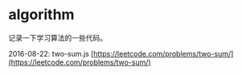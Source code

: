 # algorithm

记录一下学习算法的一些代码。

2016-08-22: two-sum.js [https://leetcode.com/problems/two-sum/](https://leetcode.com/problems/two-sum/)
